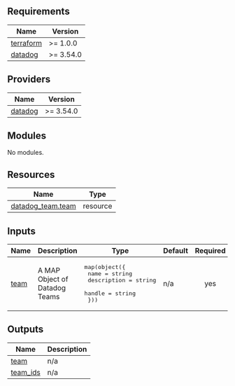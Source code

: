 ## Requirements

| Name | Version |
|------|---------|
| <a name="requirement_terraform"></a> [terraform](#requirement\_terraform) | >= 1.0.0 |
| <a name="requirement_datadog"></a> [datadog](#requirement\_datadog) | >= 3.54.0 |

## Providers

| Name | Version |
|------|---------|
| <a name="provider_datadog"></a> [datadog](#provider\_datadog) | >= 3.54.0 |

## Modules

No modules.

## Resources

| Name | Type |
|------|------|
| [datadog_team.team](https://registry.terraform.io/providers/DataDog/datadog/latest/docs/resources/team) | resource |

## Inputs

| Name | Description | Type | Default | Required |
|------|-------------|------|---------|:--------:|
| <a name="input_team"></a> [team](#input\_team) | A MAP Object of Datadog Teams | <pre>map(object({<br>    name        = string<br>    description = string<br>    handle      = string<br>  }))</pre> | n/a | yes |

## Outputs

| Name | Description |
|------|-------------|
| <a name="output_team"></a> [team](#output\_team) | n/a |
| <a name="output_team_ids"></a> [team\_ids](#output\_team\_ids) | n/a |
